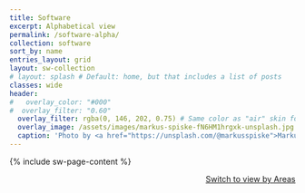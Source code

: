 ```yaml
---
title: Software
excerpt: Alphabetical view
permalink: /software-alpha/
collection: software
sort_by: name
entries_layout: grid
layout: sw-collection
# layout: splash # Default: home, but that includes a list of posts
classes: wide
header:
#   overlay_color: "#000"
#  overlay_filter: "0.60"
  overlay_filter: rgba(0, 146, 202, 0.75) # Same color as "air" skin footer
  overlay_image: /assets/images/markus-spiske-fN6HM1hrgxk-unsplash.jpg
  caption: 'Photo by <a href="https://unsplash.com/@markusspiske">Markus Spiske</a> on <a href="https://unsplash.com/photos/a-computer-screen-with-a-lot-of-text-on-it-fN6HM1hrgxk">Unsplash</a>'
---
```

{% include sw-page-content %}

<p align="right"><a href="{{ "/software/" | relative_url }}" class="btn btn--inverse">Switch to view by Areas</a></p>
